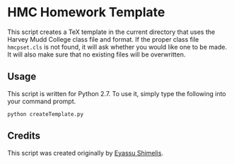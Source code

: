 # HMC Homework Template
This script creates a TeX template in the current directory that uses the Harvey Mudd College class file and format. If the proper class file `hmcpset.cls` is not found, it will ask whether you would like one to be made. It will also make sure that no existing files will be overwritten.

## Usage
This script is written for Python 2.7. To use it, simply type the following into your command prompt.
```{bash}
python createTemplate.py
```

## Credits
This script was created originally by [Eyassu Shimelis](https://github.com/eshimelis).
